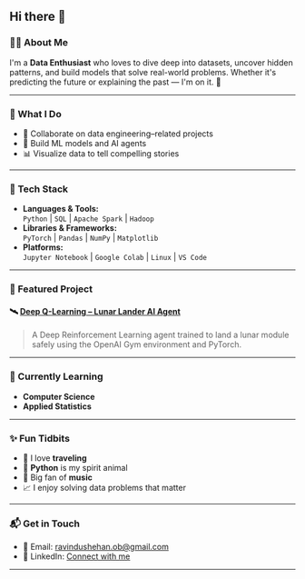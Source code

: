## Hi there 👋

### 👨‍💻 About Me

I'm a **Data Enthusiast** who loves to dive deep into datasets, uncover hidden patterns, and build models that solve real-world problems. Whether it's predicting the future or explaining the past — I'm on it. 🚀

---

### 💼 What I Do

- 🤝 Collaborate on data engineering–related projects  
- 🧠 Build ML models and AI agents  
- 📊 Visualize data to tell compelling stories  

---

### 🧰 Tech Stack

- **Languages & Tools:**  
  `Python` | `SQL` | `Apache Spark` | `Hadoop`  
- **Libraries & Frameworks:**  
  `PyTorch` | `Pandas` | `NumPy` | `Matplotlib`  
- **Platforms:**  
  `Jupyter Notebook` | `Google Colab` | `Linux` | `VS Code`

---

### 🌟 Featured Project

#### 🛰️ [Deep Q-Learning – Lunar Lander AI Agent](https://github.com/SHEHAN-120/DEEP-Q-Learning)
> A Deep Reinforcement Learning agent trained to land a lunar module safely using the OpenAI Gym environment and PyTorch.

---

### 🎯 Currently Learning

- **Computer Science**
- **Applied Statistics**

---

### ✨ Fun Tidbits

- 🧳 I love **traveling**
- 🐍 **Python** is my spirit animal
- 🎵 Big fan of **music**
- 📈 I enjoy solving data problems that matter

---

### 📬 Get in Touch

- 📧 Email: [ravindushehan.ob@gmail.com](mailto:ravindushehan.ob@gmail.com)  
- 🔗 LinkedIn: [Connect with me](www.linkedin.com/in/shehan-induruwa-120abc)

---


